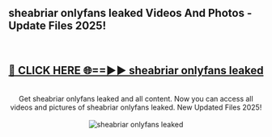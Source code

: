 <h2>sheabriar onlyfans leaked Videos And Photos - Update Files 2025!</h2>
<br>
<div align="center">
<h2><a href="https://top-ai-tools.click/QrbHav" rel="nofollow">🔴 CLICK HERE 🌐==►► sheabriar onlyfans leaked</a></h2>
<br>
Get sheabriar onlyfans leaked and all content. Now you can access all videos and pictures of sheabriar onlyfans leaked. New Updated Files 2025!
<br>
<br>
<a href="https://top-ai-tools.click/QrbHav" rel="nofollow" data-target="animated-image.originalLink"><img src="https://i.ibb.co.com/WyWwxjT/player-gif2.gif" alt="sheabriar onlyfans leaked" style="max-width: 100%; display: inline-block;" data-target="animated-image.originalImage"></a>
</div>
<br>